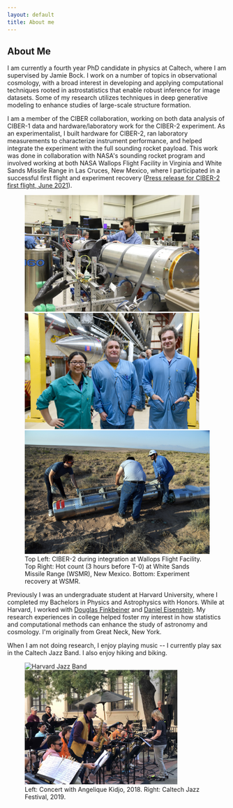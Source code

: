 ```yaml
---
layout: default
title: About me
---
```

<div class="text-left">
<h2 class="post-title">About Me</h2>
<p>
I am currently a fourth year PhD candidate in physics at Caltech, where I am supervised by Jamie Bock. I work on a number of topics in observational cosmology, with a broad interest in developing and applying computational techniques rooted in astrostatistics that enable robust inference for image datasets. Some of my research utilizes techniques in deep generative modeling to enhance studies of large-scale structure formation. 
<p>  
I am a member of the CIBER collaboration, working on both data analysis of CIBER-1 data and hardware/laboratory work for the CIBER-2 experiment. As an experimentalist, I built hardware for CIBER-2, ran laboratory measurements to characterize instrument performance, and helped integrate the experiment with the full sounding rocket payload. This work was done in collaboration with NASA's sounding rocket program and involved working at both NASA Wallops Flight Facility in Virginia and White Sands Missile Range in Las Cruces, New Mexico, where I participated in a successful first flight and experiment recovery (<a href ="https://www.nasa.gov/feature/goddard/2021/rocket-team-to-discern-if-our-star-count-should-go-way-up">Press release for CIBER-2 first flight, June 2021</a>).
  
<div class="text-center">
<p align="center">
  <figure>
  <img src="/img/richard_wallops.jpeg" width="400" alt="Wallops pre vibe" />
  <img src="/img/wsmr_hotcount.jpeg" width="400" alt="WSMR hot count" />    
  <img src="/img/wsmr_recovery_1.jpeg" width="800" alt="WSMR experiment recovery" />
   <figcaption>
      Top Left: CIBER-2 during integration at Wallops Flight Facility. Top Right: Hot count (3 hours before T-0) at White Sands Missile Range (WSMR), New Mexico. Bottom: Experiment recovery at WSMR.
    </figcaption>
  </figure>
</p>
</div>  
  
Previously I was an undergraduate student at Harvard University, where I completed my Bachelors in Physics and Astrophysics with Honors. While at Harvard, I worked with <a href="https://faun.rc.fas.harvard.edu/nebel/dfink//">Douglas Finkbeiner</a> and <a href="https://scholar.harvard.edu/deisenstein/home">Daniel Eisenstein</a>. My research experiences in college helped foster my interest in how statistics and computational methods can enhance the study of astronomy and cosmology. I'm originally from Great Neck, New York.  
</p>
  
 
<p>
  When I am not doing research, I enjoy playing music -- I currently play sax in the Caltech Jazz Band. I also enjoy hiking and biking.
 </p>
</div>
<div class="text-center">
<p align="center">
  <figure>
<!--   <img src="/img/band_photo.JPG" width="290" alt="Harvard Jazz Band" /> -->
  <img src="/img/angelique_kidjo_concert.JPG" width="400" alt="Harvard Jazz Band" />
   <img src='/img/caltech_jazz.jpg' width="350" alt="Playing at the Caltech Jazz Festival" />


   <figcaption>
      Left: Concert with Angelique Kidjo, 2018. Right: Caltech Jazz Festival, 2019.
    </figcaption>
  </figure>
</p>
</div>
